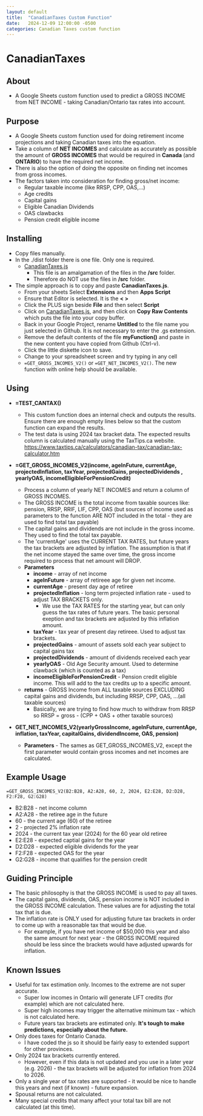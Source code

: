 ```yaml
---
layout: default
title:  "CanadianTaxes Custom Function"
date:   2024-12-09 12:00:00 -0500
categories: Canadian Taxes custom function 
---
```


# CanadianTaxes

## About

* A Google Sheets custom function used to predict a GROSS INCOME from NET INCOME - taking Canadian/Ontario tax rates into account.


## Purpose

* A Google Sheets custom function used for doing retirement income projections and taking Canadian taxes into the equation.
* Take a column of **NET INCOMES** and calculate as accurately as possible the amount of **GROSS INCOMES** that would be required in **Canada** (and **ONTARIO**) to have the required net income.
* There is also the option of doing the opposite on finding net incomes from gross incomes.
* The factors taken into consideration for finding gross/net income:
  * Regular taxable income (like RRSP, CPP, OAS,...)
  * Age credits
  * Capital gains
  * Eligible Canadian Dividends
  * OAS clawbacks
  * Pension credit eligible income


## Installing

* Copy files manually.
* In the ./dist folder there is one file.  Only one is required.  
    * [CanadianTaxes.js](https://github.com/demmings/CanadianTaxes/blob/main/dist/CanadianTaxes.js)
        * This file is an amalgamation of the files in the **/src** folder.
        * Therefore do NOT use the files in **/src** folder.
* The simple approach is to copy and paste **CanadianTaxes.js**.
    * From your sheets Select **Extensions** and then **Apps Script**
    * Ensure that Editor is selected.  It is the **< >**
    * Click the PLUS sign beside **File** and then select **Script**
    * Click on [CanadianTaxes.js](https://github.com/demmings/CanadianTaxes/blob/main/dist/CanadianTaxes.js), and then click on **Copy Raw Contents** which puts the file into your copy buffer.
    * Back in your Google Project, rename **Untitled** to the file name you just selected in Github.  It is not necessary to enter the .gs extension.
    * Remove the default contents of the file **myFunction()** and paste in the new content you have copied from Github (Ctrl-v).
    * Click the little diskette icon to save.
    * Change to your spreadsheet screen and try typing in any cell
    * ```=GET_GROSS_INCOMES_V2()``` or ```=GET_NET_INCOMES_V2()```.  The new function with online help should be available.

## Using

* **=TEST_CANTAX()**
  * This custom function does an internal check and outputs the results.  Ensure there are enough empty lines below so that the custom function can expand the results.
  * The test data is using 2024 tax bracket data.  The expected results column is calculated manually using the TaxTips.ca website.  https://www.taxtips.ca/calculators/canadian-tax/canadian-tax-calculator.htm

* **=GET_GROSS_INCOMES_V2(income, ageInFuture, currentAge, projectedInflation, taxYear, projectedGains, projectedDividends , yearlyOAS, incomeEligibleForPensionCredit)**
   * Process a column of yearly NET INCOMES and return a column of GROSS INCOMES.
   * The GROSS INCOME is the total income from taxable sources like:  pension, RRSP, RRIF, LIF, CPP, OAS (but sources of income used as parameters to the function ARE NOT included in the total - they are used to find total tax payable)
   * The capital gains and dividends are not include in the gross income. They used to find the total tax payable.
   * The 'currentAge' uses the CURRENT TAX RATES, but future years the tax brackets are adjusted by inflation.  The assumption is that if the net income stayed the same over time, the gross income required to process that net amount will DROP.
   * **Parameters**
     * **income** - array of net income
     * **ageInFuture** - array of retireee age for given net income. 
     * **currentAge** - present day age of retiree
     * **projectedInflation** - long term projected inflation rate - used to adjust TAX BRACKETS only.
       * We use the TAX RATES for the starting year, but can only guess the tax rates of future years.  The basic personal exeption and tax brackets are adjusted by this inflation amount.
     * **taxYear** - tax year of present day retireee.  Used to adjust tax brackets.
     * **projectedGains** - amount of assets sold each year subject to capital gains tax
     * **projectedDividends** - amount of dividends received each year
     * **yearlyOAS** - Old Age Security amount.  Used to determine clawback (which is counted as a tax)
     * **incomeEligibleForPensionCredit** - Pension credit eligible income.  This will add to the tax credits up to a specific amount.
   * **returns**  - GROSS Income from ALL taxable sources EXCLUDING capital gains and dividends, but including RRSP, CPP, OAS, ...(all taxable sources)
     * Basically, we are trying to find how much to withdraw from RRSP so RRSP = gross - (CPP + OAS + other taxable sources)
  
 * **GET_NET_INCOMES_V2(yearlyGrossIncome, ageInFuture, currentAge, inflation, taxYear, capitalGains, dividendIncome, OAS, pension)**
   * **Parameters** - The sames as GET_GROSS_INCOMES_V2, except the first parameter would contain gross incomes and net incomes are calculated.

## Example Usage

```=GET_GROSS_INCOMES_V2(B2:B28, A2:A28, 60, 2, 2024, E2:E28, D2:D28, F2:F28, G2:G28)```

  * B2:B28 - net income column
  * A2:A28 - the retiree age in the future
  * 60 - the current age (60) of the retiree
  * 2 - projected 2% inflation rate
  * 2024 - the current tax year (2024) for the 60 year old retiree
  * E2:E28 - expected captial gains for the year
  * D2:D28 - expected eligible dividends for the year
  * F2:F28 - expected OAS for the year
  * G2:G28 - income that qualifies for the pension credit

## Guiding Principle
* The basic philosophy is that the GROSS INCOME is used to pay all taxes.
* The capital gains, dividends, OAS, pension income is NOT included in the GROSS INCOME calculation.  These values are for adjusting the total tax that is due.
* The inflation rate is ONLY used for adjusting future tax brackets in order to come up with a reasonable tax that would be due.
  * For example, if you have net income of $50,000 this year and also the same amount for next year - the GROSS INCOME required should be less since the brackets would have adjusted upwards for inflation.

##  Known Issues
*  Useful for tax estimation only.  Incomes to the extreme are not super accurate.
   *  Super low incomes in Ontario will generate LIFT credits (for example) which are not calculated here.
   *  Super high incomes may trigger the alternative minimum tax - which is not calculated here.
   *  Future years tax brackets are estimated only.  **It's tough to make predictions, especially about the future.**
*  Only does taxes for Ontario Canada.
    *   I have coded the js so it should be fairly easy to extended support for other provinces.
*  Only 2024 tax brackets currently entered.
   *  However, even if this data is not updated and you use in a later year (e.g. 2026) - the tax brackets will be adjusted for inflation from 2024 to 2026.  
*  Only a single year of tax rates are supported - it would be nice to handle this years and next (if known) -  future expansion.
*  Spousal returns are not calculated.
*  Many special credits that many affect your total tax bill are not calculated (at this time).
